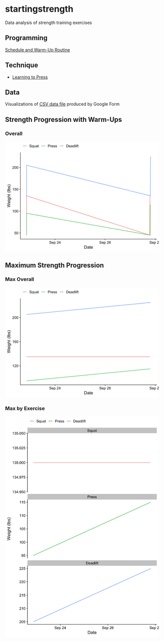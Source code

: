 # startingstrength

Data analysis of strength training exercises


## Programming

[Schedule and Warm-Up Routine](https://docs.google.com/spreadsheets/d/1SyOB_r6XOENmAunPZwkslgBb2Ltgzxn3EmezelEKQ5s/edit?usp=sharing)


## Technique

* [Learning to Press](https://www.youtube.com/watch?v=8dacy5hjaE8)


## Data

Visualizations of [CSV data file](https://docs.google.com/spreadsheets/d/1F2IPfClwYT3qm4VbRAwbtanyX0AFURBW-uvPVcoMV-8/edit?usp=sharing) produced by Google Form


## Strength Progression with Warm-Ups

### Overall

![](strength_timeline.png)


## Maximum Strength Progression

### Max Overall

![](strength_timeline_max.png)

### Max by Exercise

![](strength_timeline_max_facet.png)
